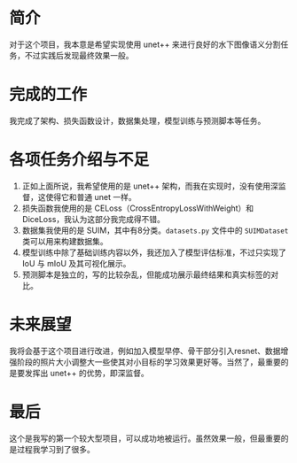 # 简介
对于这个项目，我本意是希望实现使用 unet++ 来进行良好的水下图像语义分割任务，不过实践后发现最终效果一般。
# 完成的工作
我完成了架构、损失函数设计，数据集处理，模型训练与预测脚本等任务。
# 各项任务介绍与不足
1. 正如上面所说，我希望使用的是 unet++ 架构，而我在实现时，没有使用深监督，这使得它和普通 unet 一样。
2. 损失函数我使用的是 CELoss（CrossEntropyLossWithWeight）和 DiceLoss，我认为这部分我完成得不错。
3. 数据集我使用的是 SUIM，其中有8分类。`datasets.py` 文件中的 `SUIMDataset` 类可以用来构建数据集。
4. 模型训练中除了基础训练内容以外，我还加入了模型评估标准，不过只实现了 IoU 与 mIoU 及其可视化展示。
5. 预测脚本是独立的，写的比较杂乱，但能成功展示最终结果和真实标签的对比。
# 未来展望
我将会基于这个项目进行改进，例如加入模型早停、骨干部分引入resnet、数据增强阶段的照片大小调整大一些使其对小目标的学习效果更好等。当然了，最重要的是要发挥出 unet++ 的优势，即深监督。
# 最后
这个是我写的第一个较大型项目，可以成功地被运行。虽然效果一般，但最重要的是过程我学习到了很多。

